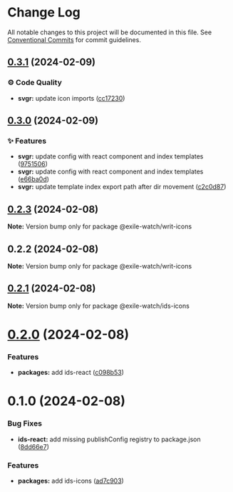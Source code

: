 # Change Log

All notable changes to this project will be documented in this file.
See [Conventional Commits](https://conventionalcommits.org) for commit guidelines.

## [0.3.1](https://github.com/exile-watch/writ/compare/@exile-watch/writ-icons@0.3.0...@exile-watch/writ-icons@0.3.1) (2024-02-09)


### ⚙️ Code Quality

* **svgr:** update icon imports ([cc17230](https://github.com/exile-watch/writ/commit/cc172304c3dc7465a2125d645fd7368a1f171fc8))



## [0.3.0](https://github.com/exile-watch/writ/compare/@exile-watch/writ-icons@0.2.3...@exile-watch/writ-icons@0.3.0) (2024-02-09)


### ✨ Features

* **svgr:** update config with react component and index templates ([9751506](https://github.com/exile-watch/writ/commit/97515062101131e1594495fc938881d242b8a064))
* **svgr:** update config with react component and index templates ([e66ba0d](https://github.com/exile-watch/writ/commit/e66ba0d736327e0ec314f5fc5c86997299867d09))
* **svgr:** update template index export path after dir movement ([c2c0d87](https://github.com/exile-watch/writ/commit/c2c0d8721f17dc663e54fdbce83b758afb4c8497))



## [0.2.3](https://github.com/exile-watch/writ/compare/@exile-watch/writ-icons@0.2.2...@exile-watch/writ-icons@0.2.3) (2024-02-08)

**Note:** Version bump only for package @exile-watch/writ-icons





## 0.2.2 (2024-02-08)

**Note:** Version bump only for package @exile-watch/writ-icons





## [0.2.1](https://github.com/exile-watch/writ/compare/@exile-watch/ids-icons@0.2.0...@exile-watch/ids-icons@0.2.1) (2024-02-08)

**Note:** Version bump only for package @exile-watch/ids-icons





# [0.2.0](https://github.com/exile-watch/writ/compare/@exile-watch/ids-icons@0.1.0...@exile-watch/ids-icons@0.2.0) (2024-02-08)


### Features

* **packages:** add ids-react ([c098b53](https://github.com/exile-watch/writ/commit/c098b53f85121e27b21571fa72cc86f685a32fb7))





# 0.1.0 (2024-02-08)


### Bug Fixes

* **ids-react:** add missing publishConfig registry to package.json ([8dd66e7](https://github.com/exile-watch/writ/commit/8dd66e795b705fd89b39cbe7d39c5a3ce631050d))


### Features

* **packages:** add ids-icons ([ad7c903](https://github.com/exile-watch/writ/commit/ad7c9034e6e4cb47b873f77c2668ce700a73c5f0))

